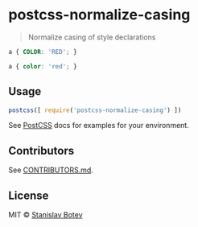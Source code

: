 # postcss-normalize-casing

> Normalize casing of style declarations

```css
a { COLOR: 'RED'; }
```

```css
a { color: 'red'; }
```

## Usage

```js
postcss([ require('postcss-normalize-casing') ])
```

See [PostCSS] docs for examples for your environment.

## Contributors

See [CONTRIBUTORS.md](https://github.com/ben-eb/cssnano/blob/master/CONTRIBUTORS.md).

## License

MIT © [Stanislav Botev](mailto:botev.st@gmail.com)

[PostCSS]: https://github.com/postcss/postcss
